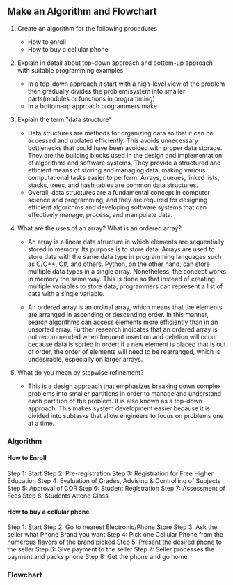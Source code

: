 ## Make an Algorithm and Flowchart
1. Create an algorithm for the following procedures
	- How to enroll
	- How to buy a cellular phone
2. Explain in detail about top-down approach and bottom-up approach with suitable programming examples
	- In a top-down approach it start with a high-level view of the problem then gradually divides the problem/system into smaller parts(modules or functions in programming)
	- In a bottom-up approach programmers make 
1. Explain the term "data structure"
	- Data structures are methods for organizing data so that it can be accessed and updated efficiently. This avoids unnecessary bottlenecks that could have been avoided with proper data storage. They are the building blocks used in the design and implementation of algorithms and software systems. They provide a structured and efficient means of storing and managing data, making various computational tasks easier to perform. Arrays, queues, linked lists, stacks, trees, and hash tables are common data structures.
	- Overall, data structures are a fundamental concept in computer science and programming, and they are required for designing efficient algorithms and developing software systems that can effectively manage, process, and manipulate data.

2. What are the uses of an array? What is an ordered array?
	- An array is a linear data structure in which elements are sequentially stored in memory. Its purpose is to store data. Arrays are used to store data with the same data type in programming languages such as C/C++, C#, and others. Python, on the other hand, can store multiple data types in a single array. Nonetheless, the concept works in memory the same way. This is done so that instead of creating multiple variables to store data, programmers can represent a list of data with a single variable.
	   
	- An ordered array is an ordinal array, which means that the elements are arranged in ascending or descending order. In this manner, search algorithms can access elements more efficiently than in an unsorted array. Further research indicates that an ordered array is not recommended when frequent insertion and deletion will occur because data is sorted in order; if a new element is placed that is out of order, the order of elements will need to be rearranged, which is undesirable, especially on larger arrays. 
5. What do you mean by stepwise refinement?
	- This is a design approach that emphasizes breaking down complex problems into smaller partitions in order to manage and understand each partition of the problem. It is also known as a top-down approach. This makes system development easier because it is divided into subtasks that allow engineers to focus on problems one at a time. 
### Algorithm
#### How to Enroll
Step 1: Start
Step 2: Pre-registration
Step 3: Registration for Free Higher Education
Step 4: Evaluation of Grades, Advising & Controlling of Subjects
Step 5: Approval of COR
Step 6: Student Registration
Step 7: Assessment of Fees
Step 8: Students Attend Class

#### How to buy a cellular phone
Step 1: Start
Step 2: Go to nearest Electronic/Phone Store
Step 3: Ask the seller what Phone Brand you want
Step 4: Pick one Cellular Phone from the numerous flavors of the brand picked
Step 5: Present the desired phone to the seller
Step 6: Give payment to the seller
Step 7: Seller processes the payment and packs phone
Step 8: Get the phone and go home.
### Flowchart

